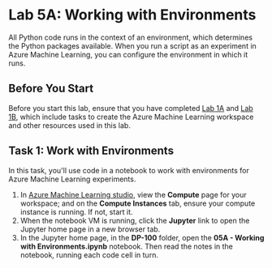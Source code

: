 # Lab 5A: Working with Environments

All Python code runs in the context of an environment, which determines the Python packages available. When you run a script as an experiment in Azure Machine Learning, you can configure the environment in which it runs.

## Before You Start

Before you start this lab, ensure that you have completed [Lab 1A](Lab01A.md) and [Lab 1B](Lab01B.md), which include tasks to create the Azure Machine Learning workspace and other resources used in this lab.

## Task 1: Work with Environments

In this task, you'll use code in a notebook to work with environments for Azure Machine Learning experiments.

1. In [Azure Machine Learning studio](https://ml.azure.com), view the **Compute** page for your workspace; and on the **Compute Instances** tab, ensure your compute instance is running. If not, start it.
2. When the notebook VM is running, click the **Jupyter** link to open the Jupyter home page in a new browser tab.
3. In the Jupyter home page, in the **DP-100** folder, open the **05A - Working with Environments.ipynb** notebook. Then read the notes in the notebook, running each code cell in turn.
